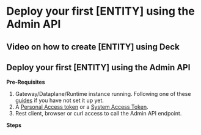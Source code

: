 # Deploy your first [ENTITY] using the Admin API

## Video on how to create [ENTITY] using Deck

<!--
[![Adding new [ENTITY] using the Admin API](./images/)](https://youtu.be/ "Adding new [ENTITY] using the Admin API")
-->

## Deploy your first [ENTITY] using the Admin API

**Pre-Requisites**

1. Gateway/Dataplane/Runtime instance running. Following one of these [guides](../install/) if you have not set it up yet.
2. A [Personal Access token](../deck/create-deck-token-konnect/personal-access-token/) or a [System Access Token](../deck/create-deck-token-konnect/system-access-token/). 
3. Rest client, browser or curl access to call the Admin API endpoint. 

**Steps**